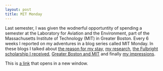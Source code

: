 ```yaml
---
layout: post
title: MIT Monday
---
```


Last semester, I was given the wodnerful opportuntity of spending a semester at the Laboratory for Aviation and the Environment, 
part of the Massachusetts Institute of Technology (MIT) in Greater Boston. Every 6 weeks I reported on my adventures in a blog series
called MIT Monday. In these blogs I talked about <a href="https://raw.githubusercontent.com/bertlenaerts/bertlenaerts.github.io/master/files/1. MIT Monday_ land of the free, home of the brave.pdf" target="_blank">the reason for my stay</a>, <a href="https://raw.githubusercontent.com/bertlenaerts/bertlenaerts.github.io/master/files/2. MIT Monday_ to profit or not to profit.pdf" target="_blank">my research</a>, <a href="https://raw.githubusercontent.com/bertlenaerts/bertlenaerts.github.io/master/files/3. MIT Monday_ show me the money.pdf" target="_blank">the Fulbright scholarship I received</a>, <a href="https://raw.githubusercontent.com/bertlenaerts/bertlenaerts.github.io/master/files/4. MIT Monday_ life in the city of Boston.pdf" target="_blank">Greater Boston and MIT</a> and finally <a href="https://raw.githubusercontent.com/bertlenaerts/bertlenaerts.github.io/master/files/5. MIT Monday_ there and back again.pdf" target="_blank">my impressions</a>.

<p>This is <a href="http://example.com" target="_blank">a link</a> that opens in a new window.</p>
 
 
